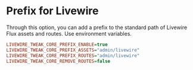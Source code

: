# Prefix for Livewire

Through this option, you can add a prefix to the standard path of Livewire Flux assets and routes. Use environment variables.

```ini
LIVEWIRE_TWEAK_CORE_PREFIX_ENABLE=true
LIVEWIRE_TWEAK_CORE_PREFIX_ASSETS="admin/livewire"
LIVEWIRE_TWEAK_CORE_PREFIX_ROUTES="admin/livewire"
LIVEWIRE_TWEAK_CORE_REMOVE_ROUTES=false
```